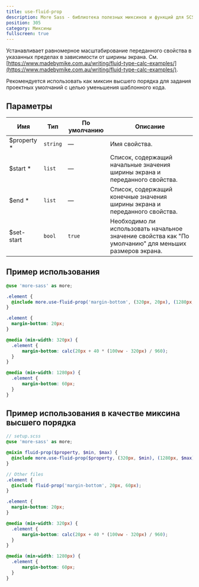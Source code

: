 ```yaml
---
title: use-fluid-prop
description: More Sass - библиотека полезных миксинов и функций для SCSS.
position: 305
category: Миксины
fullscreen: true
---
```


Устанавливает равномерное масштабирование переданного свойства в указанных пределах в зависимости от ширины экрана.
См. [https://www.madebymike.com.au/writing/fluid-type-calc-examples/](https://www.madebymike.com.au/writing/fluid-type-calc-examples/).

Рекомендуется использовать как миксин высшего порядка для задания проектных умолчаний с целью уменьшения шаблонного кода.

## Параметры

| Имя                                           | Тип      | По умолчанию | Описание                                                                                             |
|-----------------------------------------------|----------|--------------|------------------------------------------------------------------------------------------------------|
| $property <span class="text-red-600">*</span> | `string` | —            | Имя свойства.                                                                                        |
| $start <span class="text-red-600">*</span>    | `list`   | —            | Список, содержащий начальные значения ширины экрана и переданного свойства.                          |
| $end <span class="text-red-600">*</span>      | `list`   | —            | Список, содержащий конечные значения ширины экрана и переданного свойства.                           |
| $set-start                                    | `bool`   | `true`       | Необходимо ли использовать начальное значение свойства как "По умолчанию" для меньших размеров экрана. |

## Пример использования

<code-group>

  <code-block label="SCSS" active>

  ```scss
  @use 'more-sass' as more;

  .element {
  	@include more.use-fluid-prop('margin-bottom', (320px, 20px), (1280px, 60px));
  }
  ```

  </code-block>

  <code-block label="Результат">

  ```css
  .element {
  	margin-bottom: 20px;
  }

  @media (min-width: 320px) {
  	.element {
  		margin-bottom: calc(20px + 40 * (100vw - 320px) / 960);
  	}
  }

  @media (min-width: 1280px) {
  	.element {
  		margin-bottom: 60px;
  	}
  }
  ```

  </code-block>

</code-group>

## Пример использования в качестве миксина высшего порядка

<code-group>

  <code-block label="SCSS" active>

  ```scss
  // setup.scss
  @use 'more-sass' as more;

  @mixin fluid-prop($property, $min, $max) {
    @include more.use-fluid-prop($property, (320px, $min), (1280px, $max));
  }

  // Other files
  .element {
  	@include fluid-prop('margin-bottom', 20px, 60px);
  }
  ```

  </code-block>

  <code-block label="Результат">

  ```css
  .element {
  	margin-bottom: 20px;
  }

  @media (min-width: 320px) {
  	.element {
  		margin-bottom: calc(20px + 40 * (100vw - 320px) / 960);
  	}
  }

  @media (min-width: 1280px) {
  	.element {
  		margin-bottom: 60px;
  	}
  }
  ```

  </code-block>

</code-group>
